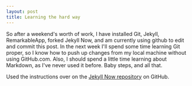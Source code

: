```yaml
---
layout: post
title: Learning the hard way
---
```


So after a weekend's worth of work, I have installed Git, Jekyll, RemarkableApp, forked Jekyll Now, and am currently using github to edit and commit this post. In the next week I'll spend some time learning Git proper, so I know how to push up changes from my local machine without using GitHub.com. Also, I should spend a little time learning about Markdown, as I've never used it before. Baby steps, and all that.

Used the instructions over on the [Jekyll Now repository](https://github.com/barryclark/jekyll-now) on GitHub.
